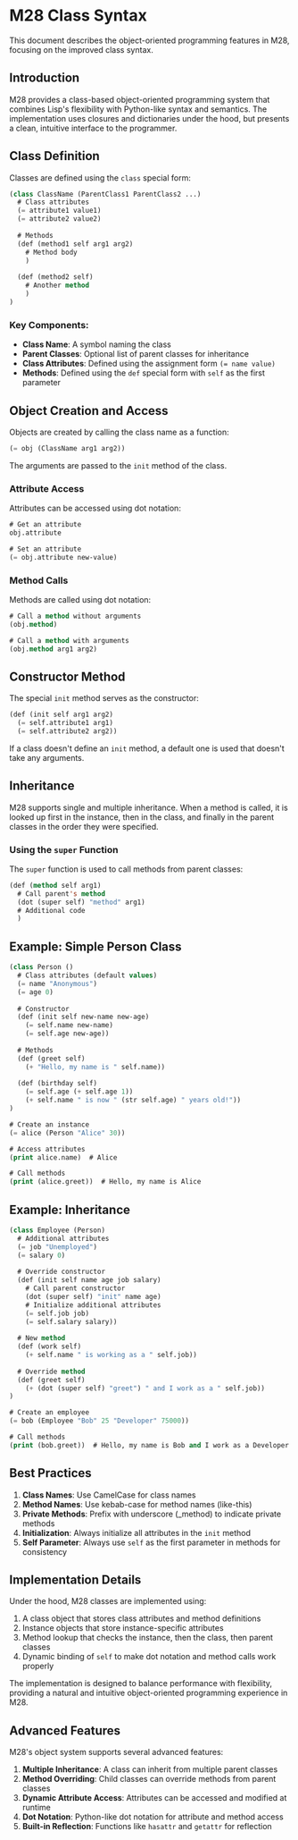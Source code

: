 # M28 Class Syntax

This document describes the object-oriented programming features in M28, focusing on the improved class syntax.

## Introduction

M28 provides a class-based object-oriented programming system that combines Lisp's flexibility with Python-like syntax and semantics. The implementation uses closures and dictionaries under the hood, but presents a clean, intuitive interface to the programmer.

## Class Definition

Classes are defined using the `class` special form:

```lisp
(class ClassName (ParentClass1 ParentClass2 ...)
  # Class attributes
  (= attribute1 value1)
  (= attribute2 value2)
  
  # Methods
  (def (method1 self arg1 arg2)
    # Method body
    )
  
  (def (method2 self)
    # Another method
    )
)
```

### Key Components:

- **Class Name**: A symbol naming the class
- **Parent Classes**: Optional list of parent classes for inheritance
- **Class Attributes**: Defined using the assignment form `(= name value)`
- **Methods**: Defined using the `def` special form with `self` as the first parameter

## Object Creation and Access

Objects are created by calling the class name as a function:

```lisp
(= obj (ClassName arg1 arg2))
```

The arguments are passed to the `init` method of the class.

### Attribute Access

Attributes can be accessed using dot notation:

```lisp
# Get an attribute
obj.attribute

# Set an attribute
(= obj.attribute new-value)
```

### Method Calls

Methods are called using dot notation:

```lisp
# Call a method without arguments
(obj.method)

# Call a method with arguments
(obj.method arg1 arg2)
```

## Constructor Method

The special `init` method serves as the constructor:

```lisp
(def (init self arg1 arg2)
  (= self.attribute1 arg1)
  (= self.attribute2 arg2))
```

If a class doesn't define an `init` method, a default one is used that doesn't take any arguments.

## Inheritance

M28 supports single and multiple inheritance. When a method is called, it is looked up first in the instance, then in the class, and finally in the parent classes in the order they were specified.

### Using the `super` Function

The `super` function is used to call methods from parent classes:

```lisp
(def (method self arg1)
  # Call parent's method
  (dot (super self) "method" arg1)
  # Additional code
  )
```

## Example: Simple Person Class

```lisp
(class Person ()
  # Class attributes (default values)
  (= name "Anonymous")
  (= age 0)
  
  # Constructor
  (def (init self new-name new-age)
    (= self.name new-name)
    (= self.age new-age))
  
  # Methods
  (def (greet self)
    (+ "Hello, my name is " self.name))
    
  (def (birthday self)
    (= self.age (+ self.age 1))
    (+ self.name " is now " (str self.age) " years old!"))
)

# Create an instance
(= alice (Person "Alice" 30))

# Access attributes
(print alice.name)  # Alice

# Call methods
(print (alice.greet))  # Hello, my name is Alice
```

## Example: Inheritance

```lisp
(class Employee (Person)
  # Additional attributes
  (= job "Unemployed")
  (= salary 0)
  
  # Override constructor
  (def (init self name age job salary)
    # Call parent constructor
    (dot (super self) "init" name age)
    # Initialize additional attributes
    (= self.job job)
    (= self.salary salary))
  
  # New method
  (def (work self)
    (+ self.name " is working as a " self.job))
  
  # Override method
  (def (greet self)
    (+ (dot (super self) "greet") " and I work as a " self.job))
)

# Create an employee
(= bob (Employee "Bob" 25 "Developer" 75000))

# Call methods
(print (bob.greet))  # Hello, my name is Bob and I work as a Developer
```

## Best Practices

1. **Class Names**: Use CamelCase for class names
2. **Method Names**: Use kebab-case for method names (like-this)
3. **Private Methods**: Prefix with underscore (_method) to indicate private methods
4. **Initialization**: Always initialize all attributes in the `init` method
5. **Self Parameter**: Always use `self` as the first parameter in methods for consistency

## Implementation Details

Under the hood, M28 classes are implemented using:

1. A class object that stores class attributes and method definitions
2. Instance objects that store instance-specific attributes
3. Method lookup that checks the instance, then the class, then parent classes
4. Dynamic binding of `self` to make dot notation and method calls work properly

The implementation is designed to balance performance with flexibility, providing a natural and intuitive object-oriented programming experience in M28.

## Advanced Features

M28's object system supports several advanced features:

1. **Multiple Inheritance**: A class can inherit from multiple parent classes
2. **Method Overriding**: Child classes can override methods from parent classes
3. **Dynamic Attribute Access**: Attributes can be accessed and modified at runtime
4. **Dot Notation**: Python-like dot notation for attribute and method access
5. **Built-in Reflection**: Functions like `hasattr` and `getattr` for reflection